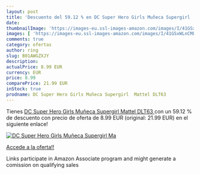 ```yaml
---
layout: post
title: 'Descuento del 59.12 % en DC Super Hero Girls Muñeca Supergirl  Ma'
date: 
thumbnailImage: 'https://images-eu.ssl-images-amazon.com/images/I/41GSxWLnCML._SL200_.jpg'
images: [ 'https://images-eu.ssl-images-amazon.com/images/I/41GSxWLnCML._SL200_.jpg' ]
comments: true
category: ofertas
author: ring
slug: B01AWGZXJY
description:
actualPrice: 8.99 EUR
currency: EUR
price: 8.99
comparePrice: 21.99 EUR
inStock: true
prodname: DC Super Hero Girls Muñeca Supergirl  Mattel DLT63 
---
```


Tienes [DC Super Hero Girls Muñeca Supergirl  Mattel DLT63 ](https://www.amazon.es/dp/B01AWGZXJY/?tag=tolees-21) con un 59.12 % de descuento con precio de oferta de 8.99 EUR (original: 21.99 EUR) en el siguiente enlace!

[![DC Super Hero Girls Muñeca Supergirl  Ma](https://images-eu.ssl-images-amazon.com/images/I/41GSxWLnCML._SL200_.jpg)](https://www.amazon.es/dp/B01AWGZXJY/?tag=tolees-21)

[Accede a la oferta!!](https://www.amazon.es/dp/B01AWGZXJY/?tag=tolees-21)

Links participate in Amazon Associate program and might generate a comission on qualifying sales



